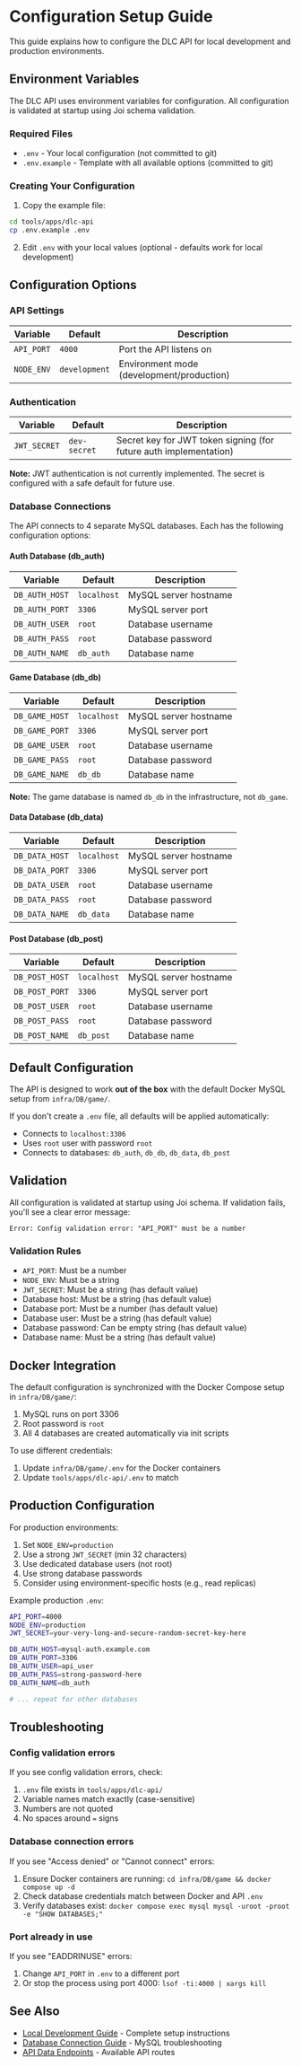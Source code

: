 # Configuration Setup Guide

This guide explains how to configure the DLC API for local development and production environments.

## Environment Variables

The DLC API uses environment variables for configuration. All configuration is validated at startup using Joi schema validation.

### Required Files

- `.env` - Your local configuration (not committed to git)
- `.env.example` - Template with all available options (committed to git)

### Creating Your Configuration

1. Copy the example file:
```bash
cd tools/apps/dlc-api
cp .env.example .env
```

2. Edit `.env` with your local values (optional - defaults work for local development)

## Configuration Options

### API Settings

| Variable | Default | Description |
|----------|---------|-------------|
| `API_PORT` | `4000` | Port the API listens on |
| `NODE_ENV` | `development` | Environment mode (development/production) |

### Authentication

| Variable | Default | Description |
|----------|---------|-------------|
| `JWT_SECRET` | `dev-secret` | Secret key for JWT token signing (for future auth implementation) |

**Note:** JWT authentication is not currently implemented. The secret is configured with a safe default for future use.

### Database Connections

The API connects to 4 separate MySQL databases. Each has the following configuration options:

#### Auth Database (db_auth)

| Variable | Default | Description |
|----------|---------|-------------|
| `DB_AUTH_HOST` | `localhost` | MySQL server hostname |
| `DB_AUTH_PORT` | `3306` | MySQL server port |
| `DB_AUTH_USER` | `root` | Database username |
| `DB_AUTH_PASS` | `root` | Database password |
| `DB_AUTH_NAME` | `db_auth` | Database name |

#### Game Database (db_db)

| Variable | Default | Description |
|----------|---------|-------------|
| `DB_GAME_HOST` | `localhost` | MySQL server hostname |
| `DB_GAME_PORT` | `3306` | MySQL server port |
| `DB_GAME_USER` | `root` | Database username |
| `DB_GAME_PASS` | `root` | Database password |
| `DB_GAME_NAME` | `db_db` | Database name |

**Note:** The game database is named `db_db` in the infrastructure, not `db_game`.

#### Data Database (db_data)

| Variable | Default | Description |
|----------|---------|-------------|
| `DB_DATA_HOST` | `localhost` | MySQL server hostname |
| `DB_DATA_PORT` | `3306` | MySQL server port |
| `DB_DATA_USER` | `root` | Database username |
| `DB_DATA_PASS` | `root` | Database password |
| `DB_DATA_NAME` | `db_data` | Database name |

#### Post Database (db_post)

| Variable | Default | Description |
|----------|---------|-------------|
| `DB_POST_HOST` | `localhost` | MySQL server hostname |
| `DB_POST_PORT` | `3306` | MySQL server port |
| `DB_POST_USER` | `root` | Database username |
| `DB_POST_PASS` | `root` | Database password |
| `DB_POST_NAME` | `db_post` | Database name |

## Default Configuration

The API is designed to work **out of the box** with the default Docker MySQL setup from `infra/DB/game/`.

If you don't create a `.env` file, all defaults will be applied automatically:
- Connects to `localhost:3306`
- Uses `root` user with password `root`
- Connects to databases: `db_auth`, `db_db`, `db_data`, `db_post`

## Validation

All configuration is validated at startup using Joi schema. If validation fails, you'll see a clear error message:

```
Error: Config validation error: "API_PORT" must be a number
```

### Validation Rules

- `API_PORT`: Must be a number
- `NODE_ENV`: Must be a string
- `JWT_SECRET`: Must be a string (has default value)
- Database host: Must be a string (has default value)
- Database port: Must be a number (has default value)
- Database user: Must be a string (has default value)
- Database password: Can be empty string (has default value)
- Database name: Must be a string (has default value)

## Docker Integration

The default configuration is synchronized with the Docker Compose setup in `infra/DB/game/`:

1. MySQL runs on port 3306
2. Root password is `root`
3. All 4 databases are created automatically via init scripts

To use different credentials:

1. Update `infra/DB/game/.env` for the Docker containers
2. Update `tools/apps/dlc-api/.env` to match

## Production Configuration

For production environments:

1. Set `NODE_ENV=production`
2. Use a strong `JWT_SECRET` (min 32 characters)
3. Use dedicated database users (not root)
4. Use strong database passwords
5. Consider using environment-specific hosts (e.g., read replicas)

Example production `.env`:

```bash
API_PORT=4000
NODE_ENV=production
JWT_SECRET=your-very-long-and-secure-random-secret-key-here

DB_AUTH_HOST=mysql-auth.example.com
DB_AUTH_PORT=3306
DB_AUTH_USER=api_user
DB_AUTH_PASS=strong-password-here
DB_AUTH_NAME=db_auth

# ... repeat for other databases
```

## Troubleshooting

### Config validation errors

If you see config validation errors, check:
1. `.env` file exists in `tools/apps/dlc-api/`
2. Variable names match exactly (case-sensitive)
3. Numbers are not quoted
4. No spaces around `=` signs

### Database connection errors

If you see "Access denied" or "Cannot connect" errors:
1. Ensure Docker containers are running: `cd infra/DB/game && docker compose up -d`
2. Check database credentials match between Docker and API `.env`
3. Verify databases exist: `docker compose exec mysql mysql -uroot -proot -e "SHOW DATABASES;"`

### Port already in use

If you see "EADDRINUSE" errors:
1. Change `API_PORT` in `.env` to a different port
2. Or stop the process using port 4000: `lsof -ti:4000 | xargs kill`

## See Also

- [Local Development Guide](LOCAL_DEV_GUIDE.md) - Complete setup instructions
- [Database Connection Guide](DB_CONNECTION_GUIDE.md) - MySQL troubleshooting
- [API Data Endpoints](API_DATA_ENDPOINTS.md) - Available API routes

